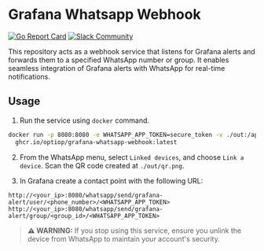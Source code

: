 # Grafana Whatsapp Webhook
[![Go Report Card](https://goreportcard.com/badge/github.com/optiop/grafana-whatsapp-webhook)](https://goreportcard.com/report/github.com/optiop/grafana-whatsapp-webhook)
[![Slack Community](https://badgen.net/badge/icon/slack?icon=slack&label)](https://join.slack.com/t/optioporg/shared_invite/zt-33axtzuao-Kd5NzaVm2GOhozBHOTj_Yg)

This repository acts as a webhook service that listens for Grafana alerts 
and forwards them to a specified WhatsApp number or group. It enables 
seamless integration of Grafana alerts with WhatsApp for real-time notifications.

## Usage
1. Run the service using `docker` command.
  ```bash
  docker run -p 8080:8080 -e WHATSAPP_APP_TOKEN=secure_token -v ./out:/app/out/ -d \
    ghcr.io/optiop/grafana-whatsapp-webhook:latest
  ```

2. From the WhatsApp menu, select `Linked devices`, and choose `Link a device`. Scan
the QR code created at `./out/qr.png`.

3. In Grafana create a contact point with the following URL:
  ```
  http://<your_ip>:8080/whatsapp/send/grafana-alert/user/<phone_number>/<WHATSAPP_APP_TOKEN>
  http://<your_ip>:8080/whatsapp/send/grafana-alert/group/<group_id>/<WHATSAPP_APP_TOKEN>
  ```


> **⚠️ WARNING:** If you stop using this service, ensure you unlink 
> the device from WhatsApp to maintain your account's security.
